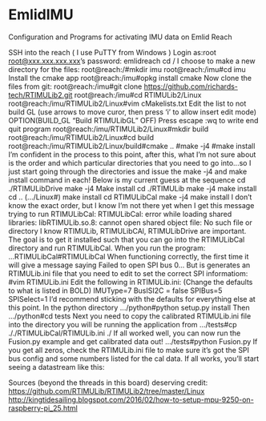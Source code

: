 # EmlidIMU
Configuration and Programs for activating IMU data on Emlid Reach


SSH into the reach ( I use PuTTY from Windows )
Login as:root
root@xxx.xxx.xxx.xxx’s password: emlidreach
cd /
I choose to make a new directory for the files:
root@reach:/#mkdir imu
root@reach:/imu#cd imu
Install the cmake app
root@reach:/imu#opkg install cmake
Now clone the files from git:
root@reach:/imu#git clone https://github.com/richards-tech/RTIMULib2.git
root@reach:/imu#cd RTIMULib2/Linux
root@reach:/imu/RTIMULib2/Linux#vim cMakelists.txt
Edit the list to not build GL
(use arrows to move curor, then press ‘i’ to allow  insert edit mode)
OPTION(BUILD_GL “Build RTIMULibGL” OFF)
Press escape 
:wq to write end quit program
root@reach:/imu/RTIMULib2/Linux#mkdir build
root@reach:/imu/RTIMULib2/Linux#cd build
root@reach:/imu/RTIMULib2/Linux/build#cmake ..
								  #make -j4
								  #make install
I’m confident in the process to this point, after this, what I’m not sure about is the order and which particular directories that you need to go into...so I just start going through the directories and issue the make -j4 and make install command in each! Below is my current guess at the sequence
cd ./RTIMULibDrive
make -j4
Make install
cd ./RTIMULib 
make -j4
		make install
cd ..  (.../Linux#)
	make install
cd RTIMULibCal
make -j4
		make install
I don’t know the exact order, but I know I’m not there yet when I get this message trying to run RTIMULibCal:
RTIMULibCal: error while loading shared libraries: libRTIMULib.so.8: cannot open shared object file: No such file or directory
I know RTIMULib, RTIMULibCAl, RTIMULibDrive are important.
The goal is to get it installed such that you can go into the RTIMULibCal directory and run RTIMULibCal.  When you run the program:
	...RTIMULibCal#RTIMULibCal
When functioning correctly, the first time it will give a message saying Failed to open SPI bus 0…
But is generates an RTIMULib.ini file that you need to edit to set the correct SPI informatiom:
#vim RTIMULib.ini
Edit the following in RTIMULib.ini: (Change the defaults to what is listed in BOLD)
IMUType=7
BusISI2C = false
SPIBus=5
SPISelect=1
I’d recommend sticking with the defaults for everything else at this point.
In the python directory
.../python#python setup.py install
Then
	.../python#cd tests
Next you need to copy the calibrated RTIMULib.ini file into the directory you will be running the application from 
	.../tests#cp ././RTIMULibCal/RTIMULib.ini ./
If all worked well, you can now run the Fusion.py example and get calibrated data out!
	.../tests#python Fusion.py
If you get all zeros, check the RTIMULib.ini file to make sure it’s got the SPI bus config and some numbers listed for the cal data.
If all works, you’ll start seeing a datastream like this:

Sources (beyond the threads in this board) deserving credit:
https://github.com/RTIMULib/RTIMULib2/tree/master/Linux
http://kingtidesailing.blogspot.com/2016/02/how-to-setup-mpu-9250-on-raspberry-pi_25.html
